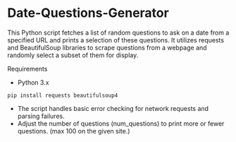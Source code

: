 # Date-Questions-Generator
This Python script fetches a list of random questions to ask on a date from a specified URL and prints a selection of these questions. 
It utilizes requests and BeautifulSoup libraries to scrape questions from a webpage and randomly select a subset of them for display.

Requirements
- Python 3.x
```
pip install requests beautifulsoup4
```


- The script handles basic error checking for network requests and parsing failures.
- Adjust the number of questions (num_questions) to print more or fewer questions. (max 100 on the given site.)
